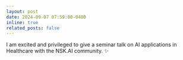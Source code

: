 ```yaml
---
layout: post
date: 2024-09-07 07:59:00-0400
inline: true
related_posts: false
---
```


I am excited and privileged to give a seminar talk on AI applications in Healthcare with the NSK.AI community. :sparkles:

<!-- A simple inline announcement with Markdown emoji! :sparkles: :smile: -->
